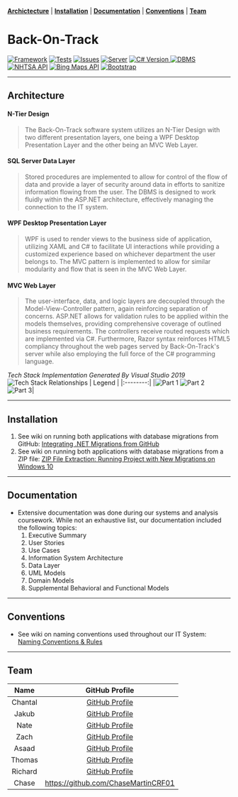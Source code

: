 **[Archictecture](#architecture)** | **[Installation](#installation)** | **[Documentation](#documentation)** | **[Conventions](#conventions)** | **[Team](#team)** 

# Back-On-Track
[![Framework](https://img.shields.io/badge/.NET%20Framework-4.7.2-green)](https://dotnet.microsoft.com/download/dotnet-framework/net472) [![Tests](https://img.shields.io/badge/Windows%20Unit%20Tests-Passing-brightgreen)](https://docs.microsoft.com/en-us/visualstudio/test/?view=vs-2019) [![Issues](https://img.shields.io/badge/issue%20tracking-github-blue)](https://github.com/jimglasgow/Capstone-2021-PM/projects/1) [![Server](https://img.shields.io/badge/IIS%20Express-Visual%20Studio%202019-blue)](https://marketplace.visualstudio.com/items?itemName=warren-buckley.iis-express) [![C# Version](https://img.shields.io/badge/C%23-9-blue) ](https://docs.microsoft.com/en-us/dotnet/csharp/whats-new/csharp-9) [![DBMS](https://img.shields.io/badge/SQL%20Server-15.x-blue)](https://docs.microsoft.com/en-us/sql/sql-server/editions-and-components-of-sql-server-version-15?view=sql-server-ver15) [![NHTSA API](https://img.shields.io/badge/API-NHTSA%20Recall-blueviolet)](https://www.nhtsa.gov/nhtsa-datasets-and-apis#recalls) [![Bing Maps API](https://img.shields.io/badge/API-Bing%20Maps%20REST%20Services-blueviolet)](https://docs.microsoft.com/en-us/bingmaps/rest-services/) [![Bootstrap](https://img.shields.io/badge/Bootstrap-4.5-blue)](https://getbootstrap.com/)

---

## Architecture

#### N-Tier Design
>The Back-On-Track software system utilizes an N-Tier Design with two different presentation layers, one being a WPF Desktop Presentation Layer and the other being an MVC Web Layer. 
#### SQL Server Data Layer
>Stored procedures are implemented to allow for control of the flow of data and provide a layer of security around data in efforts to sanitize information flowing from the user. The DBMS is designed to work fluidly within the ASP.NET architecture, effectively managing the connection to the IT system.
#### WPF Desktop Presentation Layer
>WPF is used to render views to the business side of application, utilizing XAML and C# to facilitate UI interactions while providing a customized experience based on whichever department the user belongs to. The MVC pattern is implemented to allow for similar modularity and flow that is seen in the MVC Web Layer.
#### MVC Web Layer
>The user-interface, data, and logic layers are decoupled through the Model-View-Controller pattern, again reinforcing separation of concerns. ASP.NET allows for validation rules to be applied within the models themselves, providing comprehensive coverage of outlined business requirements. The controllers receive routed requests which are implemented via C#. Furthermore, Razor syntax reinforces HTML5 compliancy throughout the web pages served by Back-On-Track's server while also employing the full force of the C# programming language.


_Tech Stack Implementation Generated By Visual Studio 2019_
![Tech Stack Relationships](https://github.com/jimglasgow/Capstone-2021-PM/blob/main/WikiResources/CodeMapOfTechStack.png)
| Legend |
|:--------:|
|![Part 1](https://github.com/jimglasgow/Capstone-2021-PM/blob/main/WikiResources/Legend1.jpg) ![Part 2](https://github.com/jimglasgow/Capstone-2021-PM/blob/main/WikiResources/Legend2.jpg) ![Part 3](https://github.com/jimglasgow/Capstone-2021-PM/blob/main/WikiResources/Legend3.jpg)|

---
## Installation

1) See wiki on running both applications with database migrations from GitHub: [Integrating .NET Migrations from GitHub](https://github.com/jimglasgow/Capstone-2021-PM/wiki/Integrating-.NET-Migrations-from-GitHub)
2) See wiki on running both applications with database migrations from a ZIP file: [ZIP File Extraction: Running Project with New Migrations on Windows 10](https://github.com/jimglasgow/Capstone-2021-PM/wiki/ZIP-File-Extraction:-Running-Project-with-New-Migrations-on-Windows-10)

---
## Documentation
- Extensive documentation was done during our systems and analysis coursework. While not an exhaustive list, our documentation included the following topics:
    1. Executive Summary
    2. User Stories
    3. Use Cases
    4. Information System Architecture
    5. Data Layer
    6. UML Models
    7. Domain Models
    8. Supplemental Behavioral and Functional Models

---
## Conventions
- See wiki on naming conventions used throughout our IT System: [Naming Conventions & Rules](https://github.com/jimglasgow/Capstone-2021-PM/wiki)

---
## Team
| Name | GitHub Profile | 
| :----: | :----: | 
| Chantal | [GitHub Profile](https://github.com/cShirley14) | 
| Jakub | [GitHub Profile](https://github.com/Jakub-Jakub) | 
| Nate | [GitHub Profile](https://github.com/NateHepker) | 
| Zach | [GitHub Profile](https://github.com/zachstultz) | 
| Asaad | [GitHub Profile](https://github.com/Asaad7075) | 
| Thomas | [GitHub Profile](https://github.com/thomasGIT22) | 
| Richard | [GitHub Profile](https://github.com/rschroeder-2013) | 
| Chase | https://github.com/ChaseMartinCRF01 
